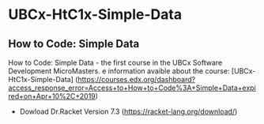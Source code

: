 # UBCx-HtC1x-Simple-Data
## How to Code: Simple Data 
How to Code: Simple Data - the first course in the UBCx Software Development MicroMasters.
e information avaible about the course: [UBCx-HtC1x-Simple-Data] (https://courses.edx.org/dashboard?access_response_error=Access+to+How+to+Code%3A+Simple+Data+expired+on+Apr+10%2C+2019)
- Dowload Dr.Racket Version 7.3 (https://racket-lang.org/download/)
